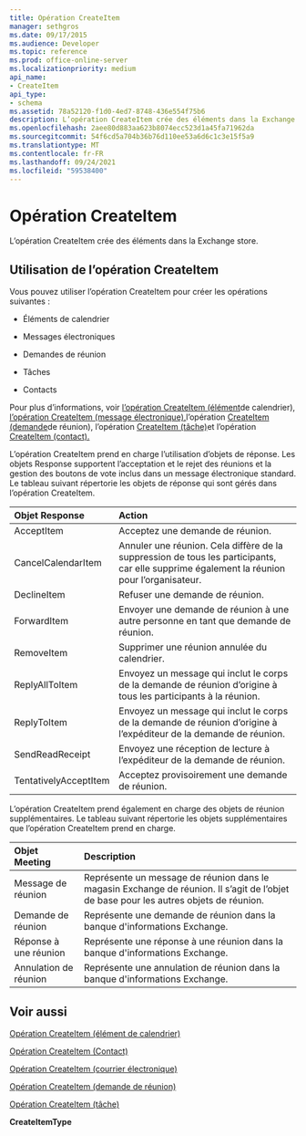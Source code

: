 ```yaml
---
title: Opération CreateItem
manager: sethgros
ms.date: 09/17/2015
ms.audience: Developer
ms.topic: reference
ms.prod: office-online-server
ms.localizationpriority: medium
api_name:
- CreateItem
api_type:
- schema
ms.assetid: 78a52120-f1d0-4ed7-8748-436e554f75b6
description: L’opération CreateItem crée des éléments dans la Exchange store.
ms.openlocfilehash: 2aee80d883aa623b8074ecc523d1a45fa71962da
ms.sourcegitcommit: 54f6cd5a704b36b76d110ee53a6d6c1c3e15f5a9
ms.translationtype: MT
ms.contentlocale: fr-FR
ms.lasthandoff: 09/24/2021
ms.locfileid: "59538400"
---
```

# <a name="createitem-operation"></a>Opération CreateItem

L’opération CreateItem crée des éléments dans la Exchange store.
  
## <a name="using-the-createitem-operation"></a>Utilisation de l’opération CreateItem

Vous pouvez utiliser l’opération CreateItem pour créer les opérations suivantes :
  
- Éléments de calendrier
    
- Messages électroniques
    
- Demandes de réunion
    
- Tâches
    
- Contacts
    
Pour plus d’informations, voir [l’opération CreateItem (élément](createitem-operation-calendar-item.md)de calendrier), [l’opération CreateItem (message électronique),](createitem-operation-email-message.md)l’opération [CreateItem (demande](createitem-operation-meeting-request.md)de réunion), l’opération [CreateItem (tâche)](createitem-operation-task.md)et l’opération [CreateItem (contact).](createitem-operation-contact.md)
  
L’opération CreateItem prend en charge l’utilisation d’objets de réponse. Les objets Response supportent l’acceptation et le rejet des réunions et la gestion des boutons de vote inclus dans un message électronique standard. Le tableau suivant répertorie les objets de réponse qui sont gérés dans l’opération CreateItem.
  
|**Objet Response**|**Action**|
|:-----|:-----|
|AcceptItem  <br/> |Acceptez une demande de réunion.  <br/> |
|CancelCalendarItem  <br/> |Annuler une réunion. Cela diffère de la suppression de tous les participants, car elle supprime également la réunion pour l’organisateur.  <br/> |
|DeclineItem  <br/> |Refuser une demande de réunion.  <br/> |
|ForwardItem  <br/> |Envoyer une demande de réunion à une autre personne en tant que demande de réunion.  <br/> |
|RemoveItem  <br/> |Supprimer une réunion annulée du calendrier.  <br/> |
|ReplyAllToItem  <br/> |Envoyez un message qui inclut le corps de la demande de réunion d’origine à tous les participants à la réunion.  <br/> |
|ReplyToItem  <br/> |Envoyez un message qui inclut le corps de la demande de réunion d’origine à l’expéditeur de la demande de réunion.  <br/> |
|SendReadReceipt  <br/> |Envoyez une réception de lecture à l’expéditeur de la demande de réunion.  <br/> |
|TentativelyAcceptItem  <br/> |Acceptez provisoirement une demande de réunion.  <br/> |
   
L’opération CreateItem prend également en charge des objets de réunion supplémentaires. Le tableau suivant répertorie les objets supplémentaires que l’opération CreateItem prend en charge.
  
|**Objet Meeting**|**Description**|
|:-----|:-----|
|Message de réunion  <br/> |Représente un message de réunion dans le magasin Exchange de réunion. Il s’agit de l’objet de base pour les autres objets de réunion.  <br/> |
|Demande de réunion  <br/> |Représente une demande de réunion dans la banque d'informations Exchange.  <br/> |
|Réponse à une réunion  <br/> |Représente une réponse à une réunion dans la banque d'informations Exchange.  <br/> |
|Annulation de réunion  <br/> |Représente une annulation de réunion dans la banque d'informations Exchange.  <br/> |
   
## <a name="see-also"></a>Voir aussi



[Opération CreateItem (élément de calendrier)](createitem-operation-calendar-item.md)
  
[Opération CreateItem (Contact)](createitem-operation-contact.md)
  
[Opération CreateItem (courrier électronique)](createitem-operation-email-message.md)
  
[Opération CreateItem (demande de réunion)](createitem-operation-meeting-request.md)
  
[Opération CreateItem (tâche)](createitem-operation-task.md)
  
 **CreateItemType**

